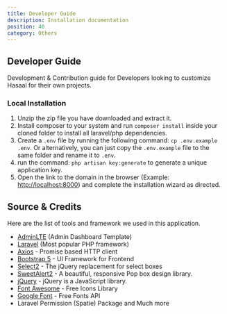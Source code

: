```yaml
---
title: Developer Guide
description: Installation documentation
position: 40
category: Others
---
```


## Developer Guide

Development & Contribution guide for Developers looking to customize Hasaal for their own projects.

### Local Installation

1.  Unzip the zip file you have downloaded and extract it.
2.  Install composer to your system and run `composer install` inside your cloned folder to install all laravel/php dependencies.
3.  Create a `.env` file by running the following command: `cp .env.example .env`. Or alternatively, you can just copy the `.env.example` file to the same folder and rename it to `.env`.
4.  run the command: `php artisan key:generate` to generate a unique application key.
5.  Open the link to the domain in the browser (Example: [http://localhost:8000](http://localhost:8000)) and complete the installation wizard as directed.


## Source & Credits

Here are the list of tools and framework we used in this application.

- [AdminLTE](https://adminlte.io/themes/v3/) (Admin Dashboard Template)
- [Laravel](https://github.com/laravel/laravel) (Most popular PHP framework)
- [Axios](https://github.com/axios/axios) - Promise based HTTP client
- [Bootstrap 5](https://getbootstrap.com/) - UI Framework for Frontend
- [Select2](https://select2.org/) - The jQuery replacement for select boxes
- [SweetAlert2](https://sweetalert2.github.io/) - A beautiful, responsive Pop box design library.
- [jQuery](https://jquery.com/) - jQuery is a JavaScript library.
- [Font Awesome](https://fontawesome.com/) - Free Icons Library
- [Google Font](https://fonts.google.com/) - Free Fonts API
- Laravel Permission (Spatie) Package and Much more
